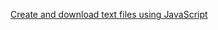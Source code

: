 [Create and download text files using JavaScript](https://www.amitmerchant.com/create-and-download-text-files-using-javascript/)
